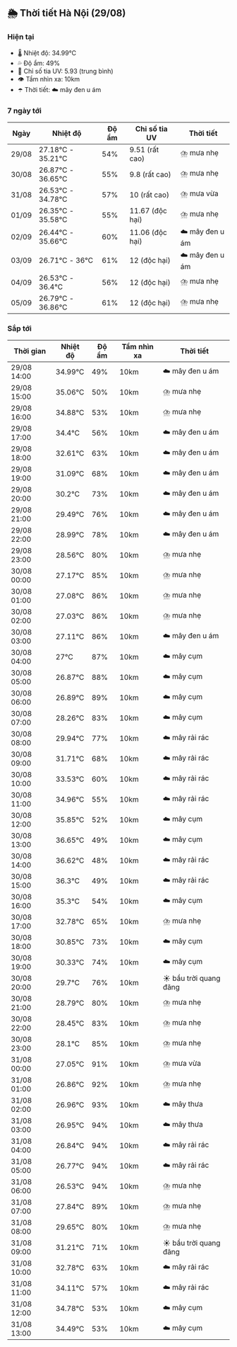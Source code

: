 ## 🌦️ Thời tiết Hà Nội (29/08)

### Hiện tại

- 🌡️ Nhiệt độ: 34.99℃
- 💦 Độ ẩm: 49%
- 🌟 Chỉ số tia UV: 5.93 (trung bình)
- 👁️ Tầm nhìn xa: 10km
- ☂️ Thời tiết: ☁️ mây đen u ám

### 7 ngày tới

| Ngày | Nhiệt độ | Độ ẩm | Chỉ số tia UV | Thời tiết |
| --- | --- | --- | --- | --- |
| 29/08 | 27.18℃ - 35.21℃ | 54% | 9.51 (rất cao) | ⛈️ mưa nhẹ |
| 30/08 | 26.87℃ - 36.65℃ | 55% | 9.8 (rất cao) | ⛈️ mưa nhẹ |
| 31/08 | 26.53℃ - 34.78℃ | 57% | 10 (rất cao) | ⛈️ mưa vừa |
| 01/09 | 26.35℃ - 35.58℃ | 55% | 11.67 (độc hại) | ⛈️ mưa nhẹ |
| 02/09 | 26.44℃ - 35.66℃ | 60% | 11.06 (độc hại) | ☁️ mây đen u ám |
| 03/09 | 26.71℃ - 36℃ | 61% | 12 (độc hại) | ☁️ mây đen u ám |
| 04/09 | 26.53℃ - 36.4℃ | 56% | 12 (độc hại) | ⛈️ mưa nhẹ |
| 05/09 | 26.79℃ - 36.86℃ | 61% | 12 (độc hại) | ⛈️ mưa nhẹ |

### Sắp tới

| Thời gian | Nhiệt độ | Độ ẩm | Tầm nhìn xa | Thời tiết |
| --- | --- | --- | --- | --- |
| 29/08 14:00 | 34.99℃ | 49% | 10km | ☁️ mây đen u ám |
| 29/08 15:00 | 35.06℃ | 50% | 10km | ⛈️ mưa nhẹ |
| 29/08 16:00 | 34.88℃ | 53% | 10km | ⛈️ mưa nhẹ |
| 29/08 17:00 | 34.4℃ | 56% | 10km | ☁️ mây đen u ám |
| 29/08 18:00 | 32.61℃ | 63% | 10km | ☁️ mây đen u ám |
| 29/08 19:00 | 31.09℃ | 68% | 10km | ☁️ mây đen u ám |
| 29/08 20:00 | 30.2℃ | 73% | 10km | ☁️ mây đen u ám |
| 29/08 21:00 | 29.49℃ | 76% | 10km | ☁️ mây đen u ám |
| 29/08 22:00 | 28.99℃ | 78% | 10km | ☁️ mây đen u ám |
| 29/08 23:00 | 28.56℃ | 80% | 10km | ⛈️ mưa nhẹ |
| 30/08 00:00 | 27.17℃ | 85% | 10km | ⛈️ mưa nhẹ |
| 30/08 01:00 | 27.08℃ | 86% | 10km | ⛈️ mưa nhẹ |
| 30/08 02:00 | 27.03℃ | 86% | 10km | ⛈️ mưa nhẹ |
| 30/08 03:00 | 27.11℃ | 86% | 10km | ☁️ mây đen u ám |
| 30/08 04:00 | 27℃ | 87% | 10km | ☁️ mây cụm |
| 30/08 05:00 | 26.87℃ | 88% | 10km | ☁️ mây cụm |
| 30/08 06:00 | 26.89℃ | 89% | 10km | ☁️ mây cụm |
| 30/08 07:00 | 28.26℃ | 83% | 10km | ☁️ mây cụm |
| 30/08 08:00 | 29.94℃ | 77% | 10km | ☁️ mây rải rác |
| 30/08 09:00 | 31.71℃ | 68% | 10km | ☁️ mây rải rác |
| 30/08 10:00 | 33.53℃ | 60% | 10km | ☁️ mây rải rác |
| 30/08 11:00 | 34.96℃ | 55% | 10km | ☁️ mây rải rác |
| 30/08 12:00 | 35.85℃ | 52% | 10km | ☁️ mây cụm |
| 30/08 13:00 | 36.65℃ | 49% | 10km | ☁️ mây cụm |
| 30/08 14:00 | 36.62℃ | 48% | 10km | ☁️ mây rải rác |
| 30/08 15:00 | 36.3℃ | 49% | 10km | ☁️ mây rải rác |
| 30/08 16:00 | 35.3℃ | 54% | 10km | ☁️ mây cụm |
| 30/08 17:00 | 32.78℃ | 65% | 10km | ⛈️ mưa nhẹ |
| 30/08 18:00 | 30.85℃ | 73% | 10km | ☁️ mây cụm |
| 30/08 19:00 | 30.33℃ | 74% | 10km | ☁️ mây cụm |
| 30/08 20:00 | 29.7℃ | 76% | 10km | ☀️ bầu trời quang đãng |
| 30/08 21:00 | 28.79℃ | 80% | 10km | ⛈️ mưa nhẹ |
| 30/08 22:00 | 28.45℃ | 83% | 10km | ⛈️ mưa nhẹ |
| 30/08 23:00 | 28.1℃ | 85% | 10km | ⛈️ mưa nhẹ |
| 31/08 00:00 | 27.05℃ | 91% | 10km | ⛈️ mưa vừa |
| 31/08 01:00 | 26.86℃ | 92% | 10km | ⛈️ mưa nhẹ |
| 31/08 02:00 | 26.96℃ | 93% | 10km | ☁️ mây thưa |
| 31/08 03:00 | 26.95℃ | 94% | 10km | ☁️ mây thưa |
| 31/08 04:00 | 26.84℃ | 94% | 10km | ☁️ mây rải rác |
| 31/08 05:00 | 26.77℃ | 94% | 10km | ☁️ mây rải rác |
| 31/08 06:00 | 26.53℃ | 94% | 10km | ⛈️ mưa nhẹ |
| 31/08 07:00 | 27.84℃ | 89% | 10km | ⛈️ mưa nhẹ |
| 31/08 08:00 | 29.65℃ | 80% | 10km | ⛈️ mưa nhẹ |
| 31/08 09:00 | 31.21℃ | 71% | 10km | ☀️ bầu trời quang đãng |
| 31/08 10:00 | 32.78℃ | 63% | 10km | ☁️ mây rải rác |
| 31/08 11:00 | 34.11℃ | 57% | 10km | ☁️ mây rải rác |
| 31/08 12:00 | 34.78℃ | 53% | 10km | ☁️ mây cụm |
| 31/08 13:00 | 34.49℃ | 53% | 10km | ☁️ mây cụm |
